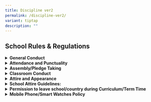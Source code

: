 ```yaml
---
title: Discipline ver2
permalink: /discipline-ver2/
variant: tiptap
description: ""
---
```

<h2>School Rules &amp; Regulations</h2>
<details class="isomer-details">
<summary><strong>General Conduct</strong>
</summary>
<div data-type="detailsContent" class="isomer-details-content">
<p>Students are expected to:</p>
<ul data-tight="true" class="tight">
<li>
<p>Exhibit the <strong>A.N.C.H.O.R. </strong>values - Agility, iNtegrity,
Care, Humility, Optimism and Resilience</p>
</li>
<li>
<p>Be polite and well-behaved in and outside of school.</p>
</li>
<li>
<p>Greet all members of Anchor Green Primary School community – teachers,
non-teaching staff, parents and visitors politely.</p>
</li>
<li>
<p>Move quietly in an orderly manner when moving around the school.</p>
</li>
<li>
<p>Handle all school equipment and property with care.</p>
</li>
<li>
<p>Keep the classrooms and school premises clean</p>
</li>
<li>
<p>Observe safety guidelines and behave in a safe manner</p>
</li>
</ul>
</div>
</details>
<details class="isomer-details">
<summary><strong>Attendance and Punctuality</strong>
</summary>
<div data-type="detailsContent" class="isomer-details-content">
<ul data-tight="true" class="tight">
<li>
<p>Daily attendance is compulsory.</p>
</li>
<li>
<p>Please do not send your child to school if he/she is unwell and please
call the school to inform his/her Form teacher of your child’s absence.</p>
</li>
<li>
<p>Absenteeism must be covered by a Medical Certificate from a doctor OR
a letter with a valid supporting document.</p>
</li>
<li>
<p>A valid Medical Certificate, from a clinic registered with the Singapore
Medical Council, must be submitted to your child’s/ward’s Form Teacher
if he/she has missed any scheduled assessments, when he/she returns to
school.</p>
</li>
<li>
<p>An automated message will be sent to the student’s parent/guardian should
a student be absent from school and if the student’s parent/guardian has
not updated the school on the student’s absence.</p>
</li>
<li>
<p>Please contact the school’s General Office, as soon as possible, upon
receiving the message to update the school on the reason for your child’s/ward’s
absence and provide the relevant supporting document (e.g. MC) when your
child/ward returns to school.</p>
</li>
<li>
<p>Students are to report at the assembly venue for flag raising by 7.20
am.</p>
</li>
<li>
<p>Students who arrive at the assembly area after 7.30am will be marked as
‘Late’.</p>
</li>
<li>
<p>Students are to participate and be punctual for school and all designated
school activities.</p>
</li>
<li>
<p>Students must complete the full school term. Prolonged and frequent absence
from school will hamper a child’s learning and development. In addition,
this may have an impact on his/her Holistic Development Profile (HDP) Report
unless the absence is due to valid reason(s) (e.g. Medical Leave).</p>
</li>
<li>
<p>Students’ Holistic Development Profile (HDP) and Conduct Grade (CG) report
will also be affected should he/ she not adhere to the above-mentioned
rules relating to attendance and punctuality.</p>
</li>
</ul>
</div>
</details>
<details class="isomer-details">
<summary><strong>Assembly/Pledge Taking</strong>
</summary>
<div data-type="detailsContent" class="isomer-details-content">
<ul>
<li>
<p>Students who are Singapore Citizens must sing the National Anthem and
recite the Pledge. Students will recite the Pledge with their right fist
over their heart.&nbsp;</p>
</li>
</ul>
<ul>
<li>
<p>All students are required to sing the school song.&nbsp;</p>
</li>
</ul>
<ul>
<li>
<p>Students are to observe all the commands for assembly without fidgeting.&nbsp;</p>
</li>
</ul>
<ul>
<li>
<p>It is mandatory for all students to uphold the integrity of the flag raising
ceremony.&nbsp;</p>
</li>
</ul>
</div>
</details>
<details class="isomer-details">
<summary><strong>Classroom Conduct</strong>
</summary>
<div data-type="detailsContent" class="isomer-details-content">
<ul>
<li>
<p>Students are required to stand and greet the teachers before and after
lessons.&nbsp;</p>
</li>
</ul>
<ul>
<li>
<p>No food and sweet drinks are to be consumed in the classroom except during
the prescribed snack time. Only plain water is allowed to be consumed in
class.&nbsp;</p>
</li>
</ul>
<ul>
<li>
<p>All students will proceed to the canteen during recess.&nbsp; They are
not to stay in the classroom.&nbsp;</p>
</li>
</ul>
<ul>
<li>
<p>Students will require the teacher’s permission before stepping out of
the classroom.&nbsp;</p>
</li>
</ul>
</div>
</details>
<details class="isomer-details">
<summary><strong>Attire and Appearance</strong>
</summary>
<div data-type="detailsContent" class="isomer-details-content">
<ul>
<li>
<p>Students should be properly and neatly attired.&nbsp; They must wear the
prescribed school uniform and no modification to the uniform is allowed.&nbsp;</p>
</li>
</ul>
<ul>
<li>
<p>Sweaters may be worn only when the weather is cold (e.g. on rainy days
in the morning). Should there be extenuating circumstances, the school
can consider the request on a case-by-case basis.&nbsp;</p>
</li>
</ul>
<ul>
<li>
<p>Students are allowed to wear their PE attire on days they have PE lessons
and/or Co-Curricular Activities.</p>
</li>
</ul>
<p></p>
<p><strong>School Uniform</strong>
</p>
<p></p>
<div class="isomer-image-wrapper">
<img style="width: 100%" height="auto" width="100%" alt="School Uniform" src="/images/School Rules/School_Uniform.jpg">
</div>
<p></p>
<p><strong>PE Uniform</strong>
</p>
<p></p>
<div class="isomer-image-wrapper">
<img style="width: 100%" height="auto" width="100%" alt="PE Uniform" src="/images/School Rules/PE_Uniform.jpg">
</div>
</div>
</details>
<details class="isomer-details">
<summary><strong>School Attire Guidelines:</strong>
</summary>
<div data-type="detailsContent" class="isomer-details-content">
<table style="minWidth: 50px">
<colgroup>
<col>
<col>
</colgroup>
<tbody>
<tr>
<td rowspan="1" colspan="1">
<p><strong>Hair</strong>
</p>
</td>
<td rowspan="1" colspan="1">
<p><strong><u>Fringe</u></strong>
<br>
<br>- Fringe must be neat and kept above the eyebrows (for both and girls)
<br>- Long fringe must be pinned up (for girls)
<br>
<br><strong><u>Length</u></strong>
<br>
<br>- Long hair (below the collar) must be tied up and plaited neatly (for
girls)
<br>- Hair must be kept short and neat (for boys)
<br>- Fanciful hairstyle is not allowed
<br>
<br><strong><u>Facial Hair</u></strong>
<br>
<br>- Facial hair such as moustache and beard not allowed
<br>
<br><strong><u>Grooming</u></strong>
<br>
<br>- Hair must not be tinted or dyed (for girls)
<br>- Hair must not be tinted, dyed or spiked (for boys)
<br>
<br><strong><u>Hair Accessories</u></strong><u> </u>
<br>
<br>- All hair accessories must be black or navy blue and not jeweled. (girls)</p>
</td>
</tr>
<tr>
<td rowspan="1" colspan="1">
<p><strong>Attire</strong>
</p>
</td>
<td rowspan="1" colspan="1">
<p><strong><u>Uniform / PE Attire</u></strong>
<br>
<br>- School uniform must be of appropriate size
<br>- Shorts and skirts must be of knee length
<br>- Students are not required to tuck-in their School Uniform and PE Polo
T-Shirt.
<br>
<br><strong><u>Socks</u></strong>
<br>
<br>- Ankle socks are not allowed
<br>- Socks should be above ankle length
<br>
<br><strong><u>Shoes </u></strong>
<br>
<br>- Black canvas shoes.
<br>- No sports shoes except on CCA days after Curriculum hours or when pupil
is participating in competitions
<br>- Slip-ons are not allowed
<br>
<br><strong><u>Name Tag</u></strong>
<br>
<br>- Name tag should be ironed / sewn on the left side of the school uniform
and PE T-shirt and above the school logo</p>
</td>
</tr>
<tr>
<td rowspan="1" colspan="1">
<p><strong>Accessories</strong>
</p>
</td>
<td rowspan="1" colspan="1">
<p>- Only small black or dark blue ear studs are allowed - for female students
only.
<br>- Colourful and/or multiple ear studs are not allowed.
<br>- Students are not allowed to wear wrist or friendship bands, jewellery
or accessories of any kind to school for uniformity and safety reasons</p>
</td>
</tr>
<tr>
<td rowspan="1" colspan="1">
<p><strong>Nails</strong>
</p>
</td>
<td rowspan="1" colspan="1">
<p>- Nails must be kept short and clean
<br>- No nail polish is allowed</p>
</td>
</tr>
</tbody>
</table>
</div>
</details>
<details class="isomer-details">
<summary><strong>Permission to leave school/country during Curriculum/Term Time</strong>
</summary>
<div data-type="detailsContent" class="isomer-details-content">
<ul data-tight="true" class="tight">
<li>
<p>Students must refrain from travelling or leaving the country during the
school term. For urgent cases, written permission must be sought from the
school and is subjected to approval by the School Leaders. Parents are
to check the school calendar before planning their vacations.</p>
</li>
</ul>
</div>
</details>
<details class="isomer-details">
<summary><strong>Mobile Phone/Smart Watches Policy</strong>
</summary>
<div data-type="detailsContent" class="isomer-details-content">
<ul>
<li>
<p>The school does not encourage students to bring mobile phones and/or smart
devices (e.g. smart wrist watches – with the ability to communicate, capture
and/or record images or sounds) to school.&nbsp;</p>
</li>
</ul>
<ul>
<li>
<p>Parents who would like their child to carry a mobile phone must take personal
responsibility. The school will not be responsible for any loss or damage
to the mobile phones or smart watches.&nbsp;</p>
</li>
</ul>
<ul>
<li>
<p>Students are not allowed to use their mobile phones and/or smart devices
(e.g. smart wrist watches) in school.&nbsp;</p>
</li>
</ul>
<ul>
<li>
<p>Students’ mobile phones and/or smart devices (e.g. smart wrist watches)
may be confiscated as a disciplinary measure and/or for the purpose of
investigation if students contravened the above rule.&nbsp;</p>
</li>
</ul>
</div>
</details>
<p></p>